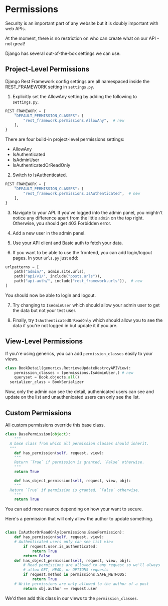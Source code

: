 # Permissions

Security is an important part of any website but it is doubly important with web APIs. 

At the moment, there is no restriction on who can create what on our API - not great!

Django has several out-of-the-box settings we can use.

## Project-Level Permissions

Django Rest Framework config settings are all namespaced inside the REST_FRAMEWORK setting in `settings.py`.

1. Explicitly set the AllowAny setting by adding the following to `settings.py`.

```python
REST_FRAMEWORK = {
    "DEFAULT_PERMISSION_CLASSES": [
        "rest_framework.permissions.AllowAny",  # new
    ],
}
```

There are four build-in project-level permissions settings:

- AllowAny
- IsAuthenticated
- IsAdminUser
- IsAuthenticatedOrReadOnly

2. Switch to IsAuthenticated.

```python
REST_FRAMEWORK = {
    "DEFAULT_PERMISSION_CLASSES": [
        "rest_framework.permissions.IsAuthenticated",  # new
    ],
}
```

3. Navigate to your API. If you've logged into the admin panel, you mightn't notice any difference apart from the little `admin` on the top right. Otherwise, you should get 403 Forbidden error.

4. Add a new user in the admin panel.

5. Use your API client and Basic auth to fetch your data.

6. If you want to be able to use the frontend, you can add login/logout pages. In your `urls.py` just add:

```python
urlpatterns = [
    path("admin/", admin.site.urls),
    path("api/v1/", include("posts.urls")),
    path("api-auth/", include("rest_framework.urls")),  # new
]
```

You should now be able to login and logout.

7. Try changing to `IsAdminUser` which should allow your admin user to get the data but not your test user.

8. Finally, try `IsAuthenticatedOrReadOnly` which should allow you to see the data if you're not logged in but update it if you are.


## View-Level Permissions

If you're using generics, you can add `permission_classes` easily to your views.

```python
class BookDetail(generics.RetrieveUpdateDestroyAPIView): 
	permission_classes = (permissions.IsAdminUser,) # new 
	queryset = Book.objects.all()
  serializer_class = BookSerializer
```

Now, only the admin can see the detail, authenicated users can see and update on the list and unauthenicated users can only see the list.

## Custom Permissions

All custom permissions override this base class.

```python
class BasePermission(object): 
	"""
  A base class from which all permission classes should inherit.
  """
	def has_permission(self, request, view): 
	"""
	Return `True` if permission is granted, `False` otherwise. 
	"""
	return True

	def has_object_permission(self, request, view, obj): 
	"""
  Return `True` if permission is granted, `False` otherwise.
	"""
	return True
```

You can add more nuance depending on how your want to secure.

Here's a permission that will only allow the author to update something.

```python

class IsAuthorOrReadOnly(permissions.BasePermission): 
	def has_permission(self, request, view):
    # Authenticated users only can see list view
		if request.user.is_authenticated: 
			return True
		return False
	def has_object_permission(self, request, view, obj):
		# Read permissions are allowed to any request so we'll always 
		# allow GET, HEAD, or OPTIONS requests
		if request.method in permissions.SAFE_METHODS:
			return True
    # Write permissions are only allowed to the author of a post
		return obj.author == request.user
```

We'd then add this class in our views to the `permission_classes`.